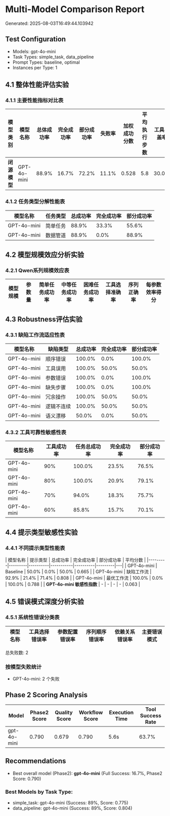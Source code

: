 # Multi-Model Comparison Report

Generated: 2025-08-03T16:49:44.103942

## Test Configuration

- Models: gpt-4o-mini
- Task Types: simple_task, data_pipeline
- Prompt Types: baseline, optimal
- Instances per Type: 1

## 4.1 整体性能评估实验

### 4.1.1 主要性能指标对比表

| 模型类别 | 模型名称 | 总体成功率 | 完全成功率 | 部分成功率 | 失败率 | 加权成功分数 | 平均执行步数 | 工具覆盖率 |
|---------|---------|-----------|-----------|-----------|-------|------------|------------|----------|
| **闭源模型** | GPT-4o-mini | 88.9% | 16.7% | 72.2% | 11.1% | 0.528 | 5.8 | 30.0% |

### 4.1.2 任务类型分解性能表

| 模型名称 | 任务类型 | 总成功率 | 完全成功率 | 部分成功率 |
|---------|---------|----------|-----------|----------|
| GPT-4o-mini | 简单任务 | 88.9% | 33.3% | 55.6% |
| GPT-4o-mini | 数据管道 | 88.9% | 0.0% | 88.9% |

## 4.2 模型规模效应分析实验

### 4.2.1 Qwen系列规模效应表

| 模型规模 | 参数量 | 简单任务成功率 | 中等任务成功率 | 困难任务成功率 | 工具选择准确率 | 序列正确率 | 每参数效率得分 |
|---------|-------|-------------|-------------|-------------|-------------|----------|--------------|

## 4.3 Robustness评估实验

### 4.3.1 缺陷工作流适应性表

| 模型名称 | 缺陷类型 | 总成功率 | 完全成功率 | 部分成功率 |
|---------|---------|----------|-----------|----------|
| GPT-4o-mini | 顺序错误 | 100.0% | 0.0% | 100.0% |
| GPT-4o-mini | 工具误用 | 100.0% | 50.0% | 50.0% |
| GPT-4o-mini | 参数错误 | 100.0% | 0.0% | 100.0% |
| GPT-4o-mini | 缺失步骤 | 100.0% | 0.0% | 100.0% |
| GPT-4o-mini | 冗余操作 | 100.0% | 50.0% | 50.0% |
| GPT-4o-mini | 逻辑不连续 | 100.0% | 50.0% | 50.0% |
| GPT-4o-mini | 语义漂移 | 50.0% | 0.0% | 50.0% |

### 4.3.2 工具可靠性敏感性表

| 模型名称 | 工具成功率 | 任务总成功率 | 完全成功率 | 部分成功率 |
|---------|-----------|-------------|-----------|----------|
| GPT-4o-mini | 90% | 100.0% | 23.5% | 76.5% |
| GPT-4o-mini | 80% | 100.0% | 20.9% | 79.1% |
| GPT-4o-mini | 70% | 94.0% | 18.3% | 75.7% |
| GPT-4o-mini | 60% | 85.8% | 15.7% | 70.1% |

## 4.4 提示类型敏感性实验

### 4.4.1 不同提示类型性能表

| 模型名称 | 提示类型 | 总成功率 | 完全成功率 | 部分成功率 | 平均分数 |
|---------|---------|----------|-----------|----------|---------|---|
| GPT-4o-mini | Baseline | 50.0% | 0.0% | 50.0% | 0.665 |
| GPT-4o-mini | 缺陷工作流 | 92.9% | 21.4% | 71.4% | 0.808 |
| GPT-4o-mini | 最优工作流 | 100.0% | 0.0% | 100.0% | 0.788 |
| **GPT-4o-mini 敏感性指数** | - | - | - | - | 0.063 |

## 4.5 错误模式深度分析实验

### 4.5.1 系统性错误分类表

| 模型名称 | 工具选择错误率 | 参数配置错误率 | 序列顺序错误率 | 依赖关系错误率 | 主要错误模式 |
|---------|-------------|-------------|-------------|-------------|-------------|

总失败数: 2

### 按模型失败统计

- GPT-4o-mini: 2 个失败

## Phase 2 Scoring Analysis

| Model | Phase2 Score | Quality Score | Workflow Score | Execution Time | Tool Success Rate |
|-------|--------------|---------------|----------------|----------------|-------------------|
| gpt-4o-mini | 0.790 | 0.679 | 0.790 | 5.6s | 63.7% |

## Recommendations

- Best overall model (Phase2): **gpt-4o-mini** (Full Success: 16.7%, Phase2 Score: 0.790)

### Best Models by Task Type:

- simple_task: gpt-4o-mini (Success: 89%, Score: 0.775)
- data_pipeline: gpt-4o-mini (Success: 89%, Score: 0.804)
